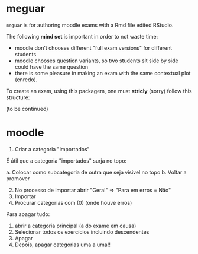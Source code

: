 # meguar

`meguar` is for authoring moodle exams with a Rmd file edited RStudio.

The following **mind set** is important in order to not waste time:

* moodle don't chooses different "full exam versions" for different students
* moodle chooses question variants, so two students sit side by side could have the same question
* there is some pleasure in making an exam with the same contextual plot (enredo).

To create an exam, using this packagem, one must **stricly** (sorry)  follow this structure:

(to be continued)

# moodle

1. Criar a categoria "importados"

É útil que a categoria "importados" surja no topo:

a. Colocar como subcategoria de outra que seja vísivel no topo
b. Voltar a promover

2. No processo de importar abrir "Geral" => "Para em erros = Não"
3. Importar
4. Procurar categorias com (0) (onde houve erros)

Para apagar tudo:

1. abrir a categoria principal (a do exame em causa)
2. Selecionar todos os exercícios incluindo descendentes
3. Apagar
4. Depois, apagar categorias uma a uma!!



